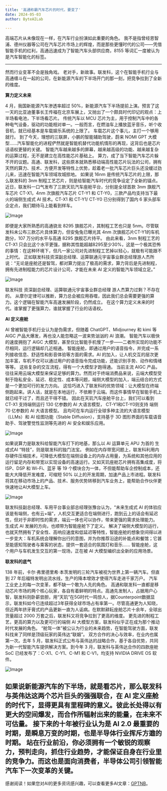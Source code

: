 ```yaml
---
title: '高通称霸汽车芯片的时代，要变了'
date: 2024-05-03
author: ByteAILab

---
```


高端芯片从未像现在一样，在汽车行业扮演如此重要的角色。
我不是指曾经恩智浦、德州仪器等公司在汽车芯片市场上的辉煌，而是那些更懂时代的公司——凭借智能手机的红利，高通迅速成为了智能汽车头部供应商，8155 等词汇一度被认为是汽车智能化的标签。

---

然而行业变革不会是独角戏。
老对手，新故事。联发科，这个在智能手机行业与高通缠斗在一起的公司，在新能源汽车的下半场开门的那一刻，把竞争拉到了全新的维度。

**算力定义未来**

4 月，我国新能源汽车渗透率超过 50%，新能源汽车下半场提前上演。预言了这一天的比亚迪董事长王传福在北京车展上，又抛出了一个颇具时代印记的观点：上半场看电池，下半场看芯片。
传统汽车以 MCU 芯片为主，用于控制汽车中的各种电气设备，驱动的功能相对单一。一般而言，在燃油车上播放蓝牙音乐，听个收音机，就已经基本是车载娱乐系统的上限了。
车载芯片这个事儿，主打一个够用就行。
到了今天，理想的三联屏，小鹏的智能辅助驾驶，蔚来 NOMI GPT 大模型......汽车智能化的进程俨然就是智能机替代功能机情形的再现，这背后也是芯片话语权更替的关键。
智能汽车越来越多的屏幕，越来越高级的功能、越来越复杂的运算过程，无不是建立在高性能芯片基础上。
算力，成了当下智能汽车芯片躲不开的议题。高通、联发科，这些原本就熟悉移动端高性能芯片玩法的公司，拥有天然的算力、技术、方便开发等特性上优势，趁着老一批汽车芯片巨头还没缓过劲儿来，迅速在智能汽车领域攻城掠地。
如果说 16nm 是传统汽车芯片的上限，那么联发科的 3nm 制程工艺芯片，则是给智能汽车时代的竞争设定了全新的锚点。
近日，联发科一口气发布了三款天玑汽车座舱平台，分别是全球首款 3nm 旗舰汽车芯片 CT-X1，4nm 次旗舰汽车芯片 CT-Y1 和 CT-Y0，三款产品均支持当下最火的端侧生成式 AI 技术。CT-X1 和 CT-Y1/ CT-Y0 已分别得到了国内 6 家头部车企定点，我们期待马上能看到样车。

![Image](http://www.jesonc.com/FtFDdMZhgf_u9N_EqwHbpc-mzLYI)

即便是大家所熟悉的高通骁龙 8295 旗舰芯片，其制程工艺也只是 5nm。尽管联发科未公布三款芯片具体算力，但安兔兔已曝光其 4nm 次旗舰芯片CT-Y1的车机跑分，107 万分的水平与高通 8295 旗舰芯片持平。
由此来看，3nm 制程工艺的 CT-X1 只会比这个水平更强，据称其性能超越8295至少30%，这是一个极其恐怖的事情：在这种环境下，但凡一家公司对先进制程工艺掉以轻心，就极有可能跟不上时代。
正如联发科技资深副总经理、运算联通元宇宙事业群总经理游人杰所说：“无论是座舱还是智驾，都对算力提出了极高的需求，算力背后是先进制程，拥有先进制程能力的芯片设计公司，才能在未来 AI 定义的智能汽车领域立足。”

![Image](http://www.jesonc.com/FpkKlqeRFrdTKHWarLUG-Lhk3DvI)

联发科技 资深副总经理、运算联通元宇宙事业群总经理 游人杰算力过剩？不存在的。
从摩尔定律可以推断，算力总会被应用吞噬，因此我们总会需要更强的算力。这个逻辑在智能汽车高速发展阶段，仍然成立。
在这个算力定义未来的时代。谁掌握了更强算力，谁就掌握了行业的话语权。

**AI 定义座舱**

AI 曾被智能手机行业认为是伪需求，但随着 ChatGPT、Midjourney 和 kimi 等 AIGC 产品大爆发，再也没人能忽略这一波来势汹汹的 AI 浪潮。
智能汽车以极快的速度拥抱了 AIGC 大模型，甚至仅比智能手机慢了一步——二者所实现的功能不尽相同，运行逻辑却几近相通。
智能座舱，即通过用户的语音指令，并完成一系列接收信息、舒适性和影音体验等方面的需求。AI 的加入，让人机交互的层次更加丰富，车机不仅可以通过用户的语音指令完成功能，还能识别手势、动作和情绪等等。
这些复杂的交互流程，得有一个大模型才跑得通。
当前主流 AIGC 产品，往往采用云端大模型来保证足够的算力。然而对于终端消费品来说，云端大模型受制于隐私安全、延迟、稳定性、成本等问题，端侧大模型的加入，端云结合的方式是一个更加可行的发力方向。
这恰巧进入了联发科的优势领域：让大模型在终端侧跑起来。讲人话，就是在本地运行，不依赖于云端。而这件事情早在智能手机上就已经干过了，而且还干得不错。
因此在天玑汽车座舱平台上，我们可以看到 CT-X1 支持端侧运行 130 亿参数的 AI 大语言模型， CT-Y1和CT-Y0则支持 端侧70 亿参数的 AI 大语言模型。
且均可在车内运行全球多种主流的大语言模型（LLMs）和 AI 绘图功能（Stable Diffusion），支持基于 3D 图形界面的车载语音助手、驾驶警觉性监测等先进的 AI 安全和娱乐应用。

![Image](http://www.jesonc.com/Ftf7_b2uwuRrRqwoZxNw5UEsb3Eh)

如果说算力是联发科给智能汽车打下的地基，那么以 AI 运算单元 APU 为首的 生成式AI “特技”，则是联发科的独门法宝。
例如在内存带宽问题上，联发科利用内存硬件压缩技术，可降低大模型在端侧设备上的内存占用量，为系统和其他应用的运行留足内存和带宽以实现设备的高速运行。又如天玑座舱芯片拥有高集成度，将 ISP、DSP 和 Wi-Fi、蓝牙 等 19 个模块合为一体，不但能帮助车企控制成本，还能大大降低开发难度，可缩短 50% 以上的开发周期，加速产品上市进程。联发科将其在移动市场上的产品、技术、服务优势转移到汽车业务上，能帮助合作伙伴更快速地让AI大模型上车。

![Image](http://www.jesonc.com/FkoJeNjlUMeZl1_BTx1NScDYj_gJ)

联发科技副总经理、车用平台事业部总经理张豫台认为，“未来生成式 AI 的体验应该是有端侧，也有云+端”，人机交互更适合在端侧进行，跑到云上的话会有延迟性，但对于非即时性的需求，端云一体也可以协作，带来更强的需求处理能力。
生成式 AI 发展的方向，也顺带为智能座舱下了定义。
解决了端侧大模型的运行，也就天然拥有了安全性、高响应速度和低延迟等特性，智能座舱的想象空间得以进一步变大：车机系统会理解你出行的意图，并为你推荐沿途的补能点和餐馆；它甚至能感知驾驶者与乘客的状态，提供一套适合的氛围灯和音乐......
智能座舱，这个用户与车机发生交互的第一现场，正在被 AI 大模型编织出全新的应用场景。

**联发科的底气**

138 年前，卡尔·弗里德里希·本茨发明的三轮汽车被视为世界上第一辆汽车。但直到 27 年后福特发明出流水线，生产的降本增效才使得汽车走进千家万户。
汽车工业史上的每一次变革，都不缺一个敢为人先的角色。
高通和联发科一直都是移动芯片市场的两个核心玩家，各自有着鲜明的特点。高通先发制人，占据用户心智，联发科则卧薪尝胆，用“天玑”在5G时代一鸣惊人，据Counterpoint数据显示，联发科如今已连续超过3年获得全球市场占有率第一。尽管高通更为人知晓，但近两年挤牙膏式的产品更新一直为人诟病。在默默耕耘座舱芯片十余年，全球出货量超过 2000 万套之后，联发科又将竞争拉到了更高的维度。
更先进的制程工艺，更高的算力以及更可行的端侧 AI 大模型方案，联发科似乎正在成为那个推动时代发展的角色。
“舱驾一体”被公认为行业的未来趋势，在智能驾驶方面，联发科找来了同样是顶级玩家的英伟达“联姻”。
双方合作的决心与效率，在业内也属第一次。去年 5 月，联发科正式公布与英伟达的战略合作，基于各自优势，共同为新一代智能汽车提供解决方案。到今年 3 月，联发科与英伟达合作的四款座舱 SoC 已经发布了：C-X1、C-Y1、C-M1 和 C-V1，均支持 NVIDIA DRIVE OS 软件。

![Image](http://www.jesonc.com/Fp4te9h_ZDZ-zoxZ0udX55iD-9DH)

如果说新能源汽车的下半场，就是看芯片，那么联发科与英伟达这两个芯片巨头的强强联合，在 AI 定义座舱的时代下，显得更具有里程碑的意义。彼此长处得以有更大的空间爆发，而合作所辐射出来的能量，在未来不可估量。
接下来的十年被行业认为是 AI 2.0 最重要的时期，是瞬息万变的时期，也是半导体行业挥斥方遒的时期。
站在行业前沿，你必须拥有一个敏锐的观察力，预判走向，抓住行业趋势，才能保证自身在行业里的竞争力。而这也是面向消费者，半导体公司引领智能汽车下一次变革的关键。
---
感谢阅读！如果您对AI的更多资讯感兴趣，可以查看更多AI文章：[GPTNB](https://gptnb.com)。